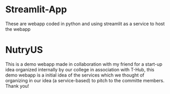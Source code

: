 # Streamlit-App
These are webapp coded in python and using streamlit as a service to host the webapp

# NutryUS
This is a demo webapp made in collaboration with my friend for a start-up idea organized internally by our college in association with T-Hub, this demo webapp is a initial idea of the services which we thought of organizing in our idea (a service-based) to pitch to the committe members.
Thank you!

